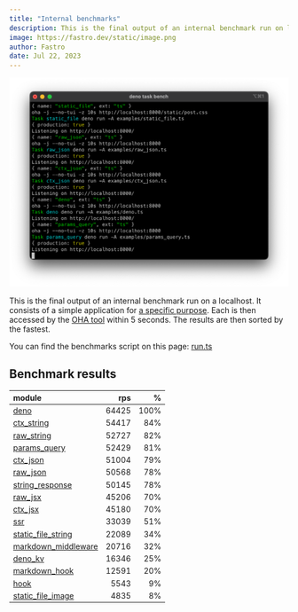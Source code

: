```yaml
---
title: "Internal benchmarks"
description: This is the final output of an internal benchmark run on localhost
image: https://fastro.dev/static/image.png
author: Fastro
date: Jul 22, 2023
---
```


![bench](/static/bench.png)

This is the final output of an internal benchmark run on a localhost. It consists of a simple application for [a specific purpose](https://github.com/fastrodev/fastro/blob/main/deno.json). Each is then accessed by the [OHA tool](https://github.com/hatoo/oha) within 5 seconds. The results are then sorted by the fastest.

You can find the benchmarks script on this page: [run.ts](https://github.com/fastrodev/fastro/blob/main/bench/run.ts)

## Benchmark results


| module                                                                                               |   rps |    % |
| :--------------------------------------------------------------------------------------------------- | ----: | ---: |
| [deno](https://github.com/fastrodev/fastro/blob/main/examples/deno.ts)                               | 64425 | 100% |
| [ctx_string](https://github.com/fastrodev/fastro/blob/main/examples/ctx_string.ts)                   | 54417 |  84% |
| [raw_string](https://github.com/fastrodev/fastro/blob/main/examples/raw_string.ts)                   | 52727 |  82% |
| [params_query](https://github.com/fastrodev/fastro/blob/main/examples/params_query.ts)               | 52429 |  81% |
| [ctx_json](https://github.com/fastrodev/fastro/blob/main/examples/ctx_json.ts)                       | 51004 |  79% |
| [raw_json](https://github.com/fastrodev/fastro/blob/main/examples/raw_json.ts)                       | 50568 |  78% |
| [string_response](https://github.com/fastrodev/fastro/blob/main/examples/string_response.ts)         | 50145 |  78% |
| [raw_jsx](https://github.com/fastrodev/fastro/blob/main/examples/raw_jsx.tsx)                        | 45206 |  70% |
| [ctx_jsx](https://github.com/fastrodev/fastro/blob/main/examples/ctx_jsx.tsx)                        | 45180 |  70% |
| [ssr](https://github.com/fastrodev/fastro/blob/main/examples/ssr.ts)                                 | 33039 |  51% |
| [static_file_string](https://github.com/fastrodev/fastro/blob/main/examples/static_file_string.ts)   | 22089 |  34% |
| [markdown_middleware](https://github.com/fastrodev/fastro/blob/main/examples/markdown_middleware.ts) | 20716 |  32% |
| [deno_kv](https://github.com/fastrodev/fastro/blob/main/examples/deno_kv.ts)                         | 16346 |  25% |
| [markdown_hook](https://github.com/fastrodev/fastro/blob/main/examples/markdown_hook.ts)             | 12591 |  20% |
| [hook](https://github.com/fastrodev/fastro/blob/main/examples/hook.ts)                               |  5543 |   9% |
| [static_file_image](https://github.com/fastrodev/fastro/blob/main/examples/static_file_image.ts)     |  4835 |   8% |